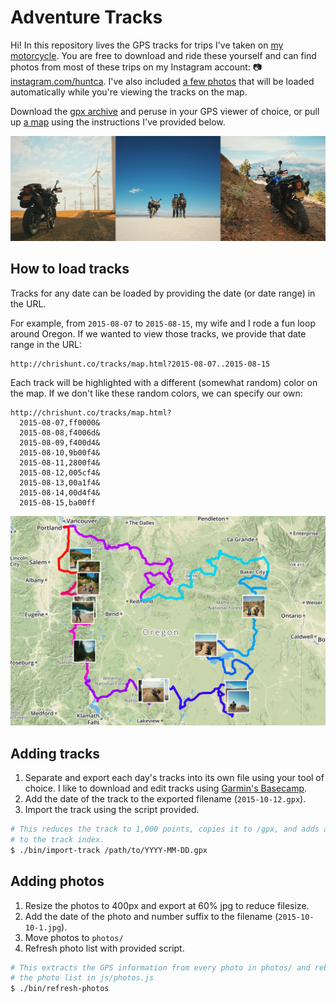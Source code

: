 # Adventure Tracks

Hi! In this repository lives the GPS tracks for trips I've taken on [my motorcycle](http://chrshnt.com/my-tiger). You are free to download and ride these yourself and can find photos from most of these trips on my Instagram account: 📷 [instagram.com/huntca](https://instagram.com/huntca/). I've also included [a few photos](https://github.com/chrishunt/tracks/tree/gh-pages/photos) that will be loaded automatically while you're viewing the tracks on the map.

Download the [gpx archive](https://github.com/chrishunt/tracks/tree/gh-pages/gpx) and peruse in your GPS viewer of choice, or pull up [a map](http://chrishunt.co/tracks/map.html?2015-09-12,ff0000&2015-09-13,ff00b4&2015-09-14,ae00ff) using the instructions I've provided below.

[![](screenshots/banner.jpg)](https://instagram.com/huntca/)

## How to load tracks

Tracks for any date can be loaded by providing the date (or date range) in the URL.

For example, from `2015-08-07` to `2015-08-15`, my wife and I rode a fun loop around Oregon. If we wanted to view those tracks, we provide that date range in the URL:

```
http://chrishunt.co/tracks/map.html?2015-08-07..2015-08-15
```

Each track will be highlighted with a different (somewhat random) color on the map. If we don't like these random colors, we can specify our own:

```
http://chrishunt.co/tracks/map.html?
  2015-08-07,ff0000&
  2015-08-08,f4006d&
  2015-08-09,f400d4&
  2015-08-10,9b00f4&
  2015-08-11,2800f4&
  2015-08-12,005cf4&
  2015-08-13,00a1f4&
  2015-08-14,00d4f4&
  2015-08-15,ba00ff
```

[![](screenshots/oregon.jpg)](http://chrishunt.co/tracks/map.html?2015-08-07,ff0000&2015-08-08,f4006d&2015-08-09,f400d4&2015-08-10,9b00f4&2015-08-11,2800f4&2015-08-12,005cf4&2015-08-13,00a1f4&2015-08-14,00d4f4&2015-08-15,ba00ff)

## Adding tracks

1. Separate and export each day's tracks into its own file using your tool of choice. I like to download and edit tracks using [Garmin's Basecamp](http://www.garmin.com/en-US/shop/downloads/basecamp).
1. Add the date of the track to the exported filename (`2015-10-12.gpx`).
1. Import the track using the script provided.

```bash
# This reduces the track to 1,000 points, copies it to /gpx, and adds an entry
# to the track index.
$ ./bin/import-track /path/to/YYYY-MM-DD.gpx
```

## Adding photos

1. Resize the photos to 400px and export at 60% jpg to reduce filesize.
1. Add the date of the photo and number suffix to the filename (`2015-10-10-1.jpg`).
1. Move photos to `photos/`
1. Refresh photo list with provided script.

```bash
# This extracts the GPS information from every photo in photos/ and rebuilds
# the photo list in js/photos.js
$ ./bin/refresh-photos
```

